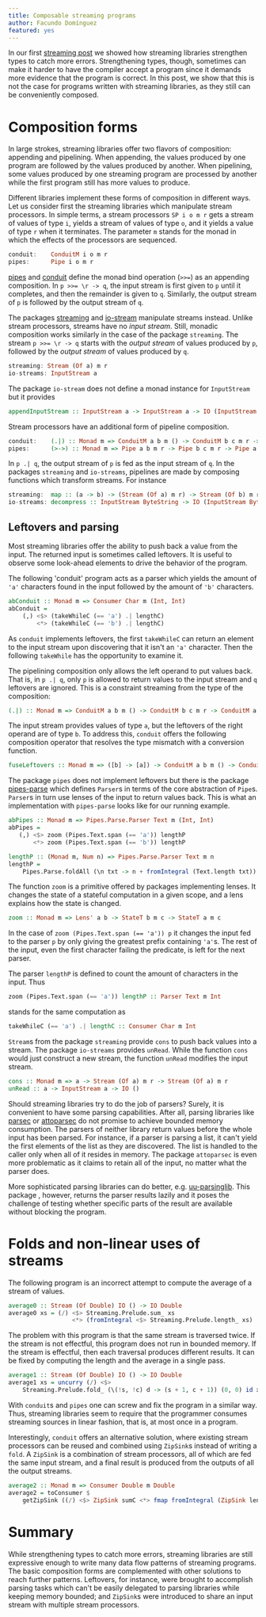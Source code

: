 ```yaml
---
title: Composable streaming programs
author: Facundo Domínguez
featured: yes
---
```


In our first [streaming post](http://www.tweag.io/posts/2017-07-27-streaming-programs.html)
we showed how streaming libraries strengthen types to catch more
errors. Strengthening types, though, sometimes can make it harder
to have the compiler accept a program since it demands more
evidence that the program is correct. In this post, we show that
this is not the case for programs written with streaming libraries,
as they still can be conveniently composed.


# Composition forms

In large strokes, streaming libraries offer two flavors of composition:
appending and pipelining. When appending, the values produced by one
program are followed by the values produced by another.
When pipelining, some values produced by one streaming program are
processed by another while the first program still has more values to
produce. 

Different libraries implement these forms of composition in different
ways. Let us consider first the streaming libraries which
manipulate stream processors. In simple terms, a stream processors
`SP i o m r` gets a stream of values of type
`i`, yields a stream of values of type `o`, and it yields a value of
type `r` when it terminates. The parameter `m` stands for the monad
in which the effects of the processors are sequenced.

```Haskell
conduit:    ConduitM i o m r
pipes:      Pipe i o m r
```

[pipes](http://hackage.haskell.org/package/pipes)
and
[conduit](http://hackage.haskell.org/package/conduit)
define the monad bind operation (`>>=`) as an appending
composition. In `p >>= \r -> q`, the input stream is first given to
`p` until it completes, and then the remainder is given to `q`.
Similarly, the output stream of `p` is followed by the output stream
of `q`.

The packages
[streaming](http://hackage.haskell.org/package/streaming)
and
[io-stream](http://hackage.haskell.org/package/io-streams)
manipulate streams instead.
Unlike stream processors, streams have no *input stream*. Still, monadic
composition works similarly in the case of the package `streaming`. The
stream `p >>= \r -> q` starts with the *output stream* of values produced
by `p`, followed by the *output stream* of values produced by `q`.

```Haskell
streaming: Stream (Of a) m r
io-streams: InputStream a
```

The package `io-stream` does not define a monad instance for
`InputStream` but it provides

```Haskell
appendInputStream :: InputStream a -> InputStream a -> IO (InputStream a)
```

Stream processors have an additional form of pipeline composition.

```Haskell
conduit:    (.|) :: Monad m => ConduitM a b m () -> ConduitM b c m r -> ConduitM a c m r
pipes:      (>->) :: Monad m => Pipe a b m r -> Pipe b c m r -> Pipe a c m r
``` 

In `p .| q`, the output stream of `p` is fed as the input stream of
`q`. In the packages `streaming` and `io-streams`, pipelines are made
by composing functions which transform streams. For instance

```Haskell
streaming:  map :: (a -> b) -> (Stream (Of a) m r) -> Stream (Of b) m r
io-streams: decompress :: InputStream ByteString -> IO (InputStream ByteString)
```

## Leftovers and parsing

Most streaming libraries offer the ability to push back a value from
the input. The returned input is sometimes called leftovers. It is
useful to observe some look-ahead elements to drive the behavior of
the program.

The following 'conduit' program acts as a parser which yields the amount
of `'a'` characters found in the input followed by the amount of `'b'`
characters.

```Haskell
abConduit :: Monad m => Consumer Char m (Int, Int)
abConduit =
    (,) <$> (takeWhileC (== 'a') .| lengthC)
        <*> (takeWhileC (== 'b') .| lengthC)
```

As `conduit` implements leftovers, the first `takeWhileC` can return an
element to the input stream upon discovering that it isn't an `'a'`
character. Then the following `takeWhile` has the opportunity to
examine it.

The pipelining composition only allows the left operand to put values
back. That is, in `p .| q`, only `p` is allowed to return values to
the input stream and `q` leftovers are ignored. This is a constraint
streaming from the type of the composition:

```Haskell
(.|) :: Monad m => ConduitM a b m () -> ConduitM b c m r -> ConduitM a c m r
```

The input stream provides values of type `a`, but the leftovers of the
right operand are of type `b`. To address this, `conduit` offers the
following composition operator that resolves the type mismatch with
a conversion function.

```Haskell
fuseLeftovers :: Monad m => ([b] -> [a]) -> ConduitM a b m () -> ConduitM b c m r -> ConduitM a c m r
```

The package `pipes` does not implement leftovers but there is the
package [pipes-parse](http://hackage.haskell.org/package/pipes-parse)
which defines `Parser`s in terms of the core
abstraction of `Pipe`s. `Parser`s in turn use lenses of the input to
return values back. This is what an implementation with `pipes-parse`
looks like for our running example.

```Haskell
abPipes :: Monad m => Pipes.Parse.Parser Text m (Int, Int)
abPipes =
   (,) <$> zoom (Pipes.Text.span (== 'a')) lengthP
       <*> zoom (Pipes.Text.span (== 'b')) lengthP

lengthP :: (Monad m, Num n) => Pipes.Parse.Parser Text m n
lengthP =
    Pipes.Parse.foldAll (\n txt -> n + fromIntegral (Text.length txt)) 0 id
```
The function `zoom` is a primitive offered by packages implementing
lenses. It changes the state of a stateful computation in a given scope,
and a lens explains how the state is changed.
```Haskell
zoom :: Monad m => Lens' a b -> StateT b m c -> StateT a m c
```
In the case of `zoom (Pipes.Text.span (== 'a')) p` it changes the input
fed to the parser `p` by only giving the greatest prefix containing
`'a'`s. The rest of the input, even the first character failing the
predicate, is left for the next parser.

The parser `lengthP` is defined to count the amount of characters in the
input. Thus
```Haskell
zoom (Pipes.Text.span (== 'a')) lengthP :: Parser Text m Int
```
stands for the same computation as
```Haskell
takeWhileC (== 'a') .| lengthC :: Consumer Char m Int
```

`Stream`s from the package `streaming` provide `cons` to push back
values into a stream. The package `io-streams` provides `unRead`.
While the function `cons` would just construct a new stream, the
function `unRead` modifies the input stream. 

```Haskell
cons :: Monad m => a -> Stream (Of a) m r -> Stream (Of a) m r
unRead :: a -> InputStream a -> IO ()
```

Should streaming libraries try to do the job of parsers? Surely, it
is convenient to have some parsing capabilities. After all, parsing
libraries like
[parsec](http://hackage.haskell.org/package/parsec) or
[attoparsec](http://hackage.haskell.org/package/attoparsec)
do not promise to
achieve bounded memory consumption. The parsers of neither library
return values before the whole input has been parsed. For instance,
if a parser is parsing a list, it can't yield the first elements of the
list as they are discovered. The list is handled to the caller only
when all of it resides in memory. The package `attoparsec` is even more
problematic as it claims to retain all of the input, no matter what the
parser does.

More sophisticated parsing libraries can do better, e.g.
[uu-parsinglib](http://foswiki.cs.uu.nl/foswiki/HUT/ParserCombinators).
This package , however, returns the parser results lazily
and it poses the challenge of testing whether specific parts of the
result are available without blocking the program.


# Folds and non-linear uses of streams

The following program is an incorrect attempt to compute the average
of a stream of values.

```Haskell
average0 :: Stream (Of Double) IO () -> IO Double
average0 xs = (/) <$> Streaming.Prelude.sum_ xs
                  <*> (fromIntegral <$> Streaming.Prelude.length_ xs)
```

The problem with this program is that the same stream is traversed
twice. If the stream is not effectful, this program does not run in
bounded memory. If the stream is effectful, then each traversal
produces different results. It can be fixed by computing the length
and the average in a single pass.

```Haskell
average1 :: Stream (Of Double) IO () -> IO Double
average1 xs = uncurry (/) <$>
    Streaming.Prelude.fold_ (\(!s, !c) d -> (s + 1, c + 1)) (0, 0) id xs
```

With `conduit`s and `pipes` one can screw and fix the program in a
similar way. Thus, streaming libraries seem to require that the programmer
consumes streaming sources in linear fashion, that is, at most once in
a program.

Interestingly, `conduit` offers an alternative solution, where existing
stream processors can be reused and combined using `ZipSink`s instead of
writing a `fold`. A `ZipSink` is a combination of stream
processors, all of which are fed the same input stream, and a final
result is produced from the outputs of all the output streams.

```Haskell
average2 :: Monad m => Consumer Double m Double
average2 = toConsumer $
    getZipSink ((/) <$> ZipSink sumC <*> fmap fromIntegral (ZipSink lengthC))
```


# Summary

While strengthening types to catch more errors, streaming libraries are still
expressive enough to write many data flow patterns of streaming programs.
The basic composition forms are complemented with other solutions to reach
further patterns. Leftovers, for instance, were brought to accomplish parsing
tasks which can't be easily delegated to parsing libraries while keeping
memory bounded; and `ZipSink`s were introduced to share an input stream
with multiple stream processors.

